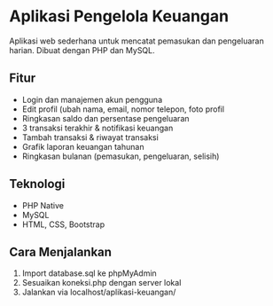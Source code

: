 # Aplikasi Pengelola Keuangan
Aplikasi web sederhana untuk mencatat pemasukan dan pengeluaran harian. Dibuat dengan PHP dan MySQL.

## Fitur
- Login dan manajemen akun pengguna
- Edit profil (ubah nama, email, nomor telepon, foto profil
- Ringkasan saldo dan persentase pengeluaran
- 3 transaksi terakhir & notifikasi keuangan
- Tambah transaksi & riwayat transaksi
- Grafik laporan keuangan tahunan
- Ringkasan bulanan (pemasukan, pengeluaran, selisih)

## Teknologi
- PHP Native
- MySQL
- HTML, CSS, Bootstrap

## Cara Menjalankan
1. Import database.sql ke phpMyAdmin
2. Sesuaikan koneksi.php dengan server lokal
3. Jalankan via localhost/aplikasi-keuangan/
